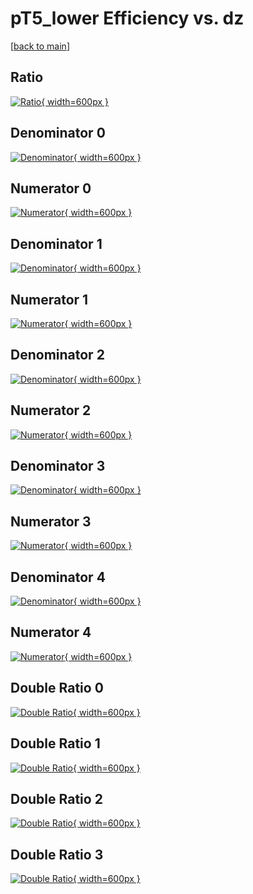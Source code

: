 # pT5_lower Efficiency vs. dz

[[back to main](./)]



## Ratio

[![Ratio](../mtv/var/pT5_lower_vtr_13_-1_eff_dz.png){ width=600px }](../mtv/var/pT5_lower_vtr_13_-1_eff_dz.pdf)

## Denominator 0

[![Denominator](../mtv/den/pT5_lower_vtr_13_-1_eff_dz_den0.png){ width=600px }](../mtv/den/pT5_lower_vtr_13_-1_eff_dz_den0.pdf)

## Numerator 0

[![Numerator](../mtv/num/pT5_lower_vtr_13_-1_eff_dz_num0.png){ width=600px }](../mtv/num/pT5_lower_vtr_13_-1_eff_dz_num0.pdf)

## Denominator 1

[![Denominator](../mtv/den/pT5_lower_vtr_13_-1_eff_dz_den1.png){ width=600px }](../mtv/den/pT5_lower_vtr_13_-1_eff_dz_den1.pdf)

## Numerator 1

[![Numerator](../mtv/num/pT5_lower_vtr_13_-1_eff_dz_num1.png){ width=600px }](../mtv/num/pT5_lower_vtr_13_-1_eff_dz_num1.pdf)

## Denominator 2

[![Denominator](../mtv/den/pT5_lower_vtr_13_-1_eff_dz_den2.png){ width=600px }](../mtv/den/pT5_lower_vtr_13_-1_eff_dz_den2.pdf)

## Numerator 2

[![Numerator](../mtv/num/pT5_lower_vtr_13_-1_eff_dz_num2.png){ width=600px }](../mtv/num/pT5_lower_vtr_13_-1_eff_dz_num2.pdf)

## Denominator 3

[![Denominator](../mtv/den/pT5_lower_vtr_13_-1_eff_dz_den3.png){ width=600px }](../mtv/den/pT5_lower_vtr_13_-1_eff_dz_den3.pdf)

## Numerator 3

[![Numerator](../mtv/num/pT5_lower_vtr_13_-1_eff_dz_num3.png){ width=600px }](../mtv/num/pT5_lower_vtr_13_-1_eff_dz_num3.pdf)

## Denominator 4

[![Denominator](../mtv/den/pT5_lower_vtr_13_-1_eff_dz_den4.png){ width=600px }](../mtv/den/pT5_lower_vtr_13_-1_eff_dz_den4.pdf)

## Numerator 4

[![Numerator](../mtv/num/pT5_lower_vtr_13_-1_eff_dz_num4.png){ width=600px }](../mtv/num/pT5_lower_vtr_13_-1_eff_dz_num4.pdf)

## Double Ratio 0

[![Double Ratio](../mtv/ratio/pT5_lower_vtr_13_-1_eff_dz_ratio0.png){ width=600px }](../mtv/ratio/pT5_lower_vtr_13_-1_eff_dz_ratio0.pdf)

## Double Ratio 1

[![Double Ratio](../mtv/ratio/pT5_lower_vtr_13_-1_eff_dz_ratio1.png){ width=600px }](../mtv/ratio/pT5_lower_vtr_13_-1_eff_dz_ratio1.pdf)

## Double Ratio 2

[![Double Ratio](../mtv/ratio/pT5_lower_vtr_13_-1_eff_dz_ratio2.png){ width=600px }](../mtv/ratio/pT5_lower_vtr_13_-1_eff_dz_ratio2.pdf)

## Double Ratio 3

[![Double Ratio](../mtv/ratio/pT5_lower_vtr_13_-1_eff_dz_ratio3.png){ width=600px }](../mtv/ratio/pT5_lower_vtr_13_-1_eff_dz_ratio3.pdf)

